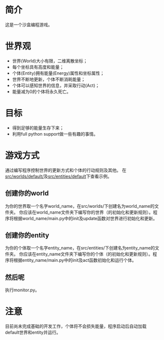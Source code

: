 # 简介
这是一个沙盒编程游戏。

# 世界观
* 世界(World)大小有限，二维离散坐标；
* 每个坐标具有高度和能量；
* 个体(Entity)拥有能量(Energy)属性和坐标属性；
* 世界不断地更新，个体不断消耗能量；
* 个体可以感知世界的信息，并采取行动(Act)；
* 能量减为0的个体将永久死亡。

# 目标
* 得到足够的能量生存下来；
* 利用full python support做一些有趣的事情。

# 游戏方式
通过编写程序控制世界的更新方式和个体的行动规则及其他。
在[src/worlds/default/](https://github.com/faultrit/DigitalWorld/tree/master/src/worlds/default)及[src/entities/default](https://github.com/faultrit/DigitalWorld/tree/master/src/entities/default)下查看示例。
## 创建你的world
为你的世界取一个名字world_name，在src/worlds/下创建名为world_name的文件夹。
你应该在world_name文件夹下编写你的世界（的初始化和更新规则）。程序将根据world_name/main.py中的init及update函数对世界进行初始化和更新。
## 创建你的entity
为你的个体取一个名字entity_name，在src/entities/下创建名为entity_name的文件夹。
你应该在entity_name文件夹下编写你的个体（的初始化和更新规则）。程序将根据entity_name/main.py中的init及act函数初始化和运行个体。
## 然后呢
执行monitor.py。


# 注意
目前尚未完成基础的开发工作，个体将不会损失能量，程序启动后自动加载default世界和entity并运行。
